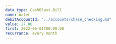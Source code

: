 ```yaml
---
data_type: CashBlast.Bill
name: Water
debitAccountId: "../accounts/chase_checking.md"
value: 27.00
first: 2022-06-01T00:00:00
recurrance: every month
---
```

